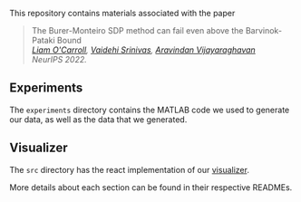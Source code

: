 This repository contains materials associated with the paper 

> The Burer-Monteiro SDP method can fail even above the Barvinok-Pataki Bound  
> *[Liam O'Carroll](https://liamocarroll.github.io), [Vaidehi Srinivas](https://vaidehi8913.github.io), [Aravindan Vijayaraghavan](https://users.cs.northwestern.edu/~aravindv/)*  
> *NeurIPS 2022.*

## Experiments 

The ``experiments`` directory contains the MATLAB code we used to generate our 
data, as well as the data that we generated.  

## Visualizer
The ``src`` directory has the react implementation of our [visualizer](https://vaidehi8913.github.ip/burer-monteiro).  

More details about each section can be found in their respective READMEs.